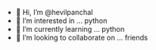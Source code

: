 - 👋 Hi, I’m @hevilpanchal 
- 👀 I’m interested in ... python
- 🌱 I’m currently learning ... python
- 💞️ I’m looking to collaborate on ... friends
  <!---
hevilpanchal/hevilpanchal is a ✨ special ✨ repository because its `README.md` (this file) appears on your GitHub profile.
You can click the Preview link to take a look at your changes.
--->
